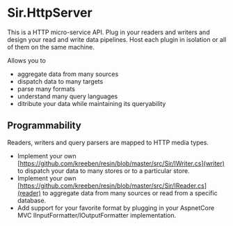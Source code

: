 # Sir.HttpServer

This is a HTTP micro-service API. 
Plug in your readers and writers and design your read and write data pipelines. 
Host each plugin in isolation or all of them on the same machine.  

Allows you to  

- aggregate data from many sources
- dispatch data to many targets
- parse many formats
- understand many query languages
- ditribute your data while maintaining its queryability

## Programmability

Readers, writers and query parsers are mapped to HTTP media types.  

- Implement your own [https://github.com/kreeben/resin/blob/master/src/Sir/IWriter.cs](writer) to dispatch your data to many stores or to a particular store.
- Implement your own [https://github.com/kreeben/resin/blob/master/src/Sir/IReader.cs](reader) to aggregate data from many sources or read from a specific database.
- Add support for your favorite format by plugging in your AspnetCore MVC IInputFormatter/IOutputFormatter implementation.
